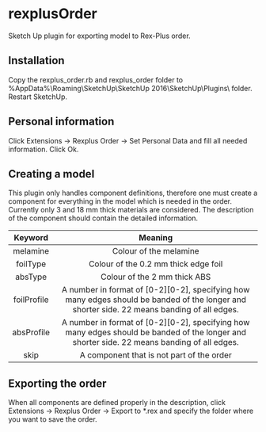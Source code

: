 # rexplusOrder
Sketch Up plugin for exporting model to Rex-Plus order.

## Installation
Copy the rexplus_order.rb and rexplus_order folder to %AppData%\Roaming\SketchUp\SketchUp 2016\SketchUp\Plugins\ folder. Restart SketchUp.

## Personal information
Click Extensions -> Rexplus Order -> Set Personal Data and fill all needed information. Click Ok.

## Creating a model
This plugin only handles component definitions, therefore one must create a component for everything in the model which is needed in the order. Currently only 3 and 18 mm thick materials are considered. The description of the component should contain the detailed information.

| Keyword | Meaning |
| :-----: | :-----: |
| melamine | Colour of the melamine |
| foilType | Colour of the 0.2 mm thick edge foil |
| absType | Colour of the 2 mm thick ABS |
| foilProfile | A number in format of [0-2][0-2], specifying how many edges should be banded of the longer and shorter side. 22 means banding of all edges. |
| absProfile | A number in format of [0-2][0-2], specifying how many edges should be banded of the longer and shorter side. 22 means banding of all edges. |
| skip | A component that is not part of the order |

## Exporting the order
When all components are defined properly in the description, click Extensions -> Rexplus Order -> Export to \*.rex and specify the folder where you want to save the order.
